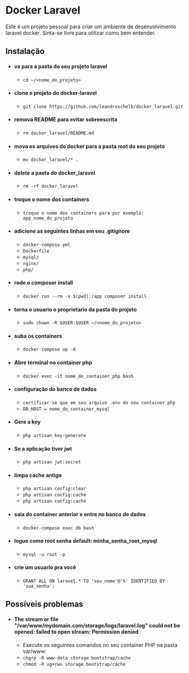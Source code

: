# Docker Laravel

Este é um projeto pessoal para criar um ambiente de desenvolvimento laravel docker. Sinta-se livre para utilizar como bem entender.

## Instalação

 - #### va para a pasta do seu projeto laravel
     - `cd ~/<nome_do_projeto>`

 - #### clone o projeto do docker-laravel
     - `git clone https://github.com/leandroschelb/docker_laravel.git`
     
 - #### remova README para evitar sobreescrita
     - `rm docker_laravel/README.md`

 - #### mova os arquivos do docker para a pasta root do seu projeto
     - `mv docker_laravel/* .`

 - #### delete a pasta do docker_laravel
     - `rm -rf docker_laravel`

 - #### troque o nome dos containers
    - `troque o nome dos containers para por exemplo: app_nome_do_projeto`

 - #### adicione as seguintes linhas em seu .gitignore
     - `docker-compose.yml`
     - `Dockerfile`
     - `mysql/`
     - `nginx/`
     - `php/`

 - #### rode o composer install
     - `docker run --rm -v $(pwd):/app composer install`

 - #### torna o usuario o proprietario da pasta do projeto
     - `sudo chown -R $USER:$USER ~/<nome_do_projeto>`

 - #### suba os containers
     - `docker-compose up -d`

 - #### Abre terminal no container php
     - `docker exec -it nome_do_container_php bash`

 - #### configuração do banco de dados
     - `certificar-se que em seu arquivo .env do seu container php`
     - `DB_HOST = nome_do_container_mysql`

 - #### Gere a key
     - `php artisan key:generate`
 - #### Se a aplicação tiver jwt
     - `php artisan jwt:secret`
 - #### limpa cache antigo
     - `php artisan config:clear`
     - `php artisan config:cache`
     - `php artisan config:cache`
     
 - #### saia do container anterior e entre no banco de dados
     - `docker-compose exec db bash`    
 - #### logue como root senha default: minha_senha_root_mysql
     - `mysql -u root -p`
 - #### crie um usuario pra você
     - `GRANT ALL ON laravel.* TO 'seu_nome'@'%' IDENTIFIED BY 'sua_senha';`

## Possíveis problemas

 - #### The stream or file "/var/www/mydomain.com/storage/logs/laravel.log" could not be opened: failed to open stream: Permission denied
    -  Execute os seguintes comandos no seu container PHP na pasta var/www:
    - `chgrp -R www-data storage bootstrap/cache`
    - `chmod -R ug+rwx storage bootstrap/cache`

